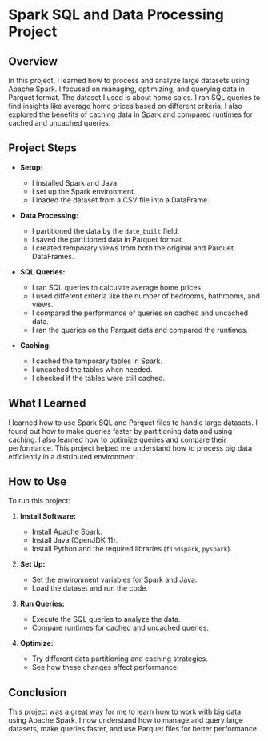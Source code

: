 # Spark SQL and Data Processing Project

## Overview

In this project, I learned how to process and analyze large datasets using Apache Spark. I focused on managing, optimizing, and querying data in Parquet format. The dataset I used is about home sales. I ran SQL queries to find insights like average home prices based on different criteria. I also explored the benefits of caching data in Spark and compared runtimes for cached and uncached queries.

## Project Steps

- **Setup:**
  - I installed Spark and Java.
  - I set up the Spark environment.
  - I loaded the dataset from a CSV file into a DataFrame.

- **Data Processing:**
  - I partitioned the data by the `date_built` field.
  - I saved the partitioned data in Parquet format.
  - I created temporary views from both the original and Parquet DataFrames.

- **SQL Queries:**
  - I ran SQL queries to calculate average home prices.
  - I used different criteria like the number of bedrooms, bathrooms, and views.
  - I compared the performance of queries on cached and uncached data.
  - I ran the queries on the Parquet data and compared the runtimes.

- **Caching:**
  - I cached the temporary tables in Spark.
  - I uncached the tables when needed.
  - I checked if the tables were still cached.

## What I Learned

I learned how to use Spark SQL and Parquet files to handle large datasets. I found out how to make queries faster by partitioning data and using caching. I also learned how to optimize queries and compare their performance. This project helped me understand how to process big data efficiently in a distributed environment.

## How to Use

To run this project:

1. **Install Software:**
   - Install Apache Spark.
   - Install Java (OpenJDK 11).
   - Install Python and the required libraries (`findspark`, `pyspark`).

2. **Set Up:**
   - Set the environment variables for Spark and Java.
   - Load the dataset and run the code.

3. **Run Queries:**
   - Execute the SQL queries to analyze the data.
   - Compare runtimes for cached and uncached queries.

4. **Optimize:**
   - Try different data partitioning and caching strategies.
   - See how these changes affect performance.

## Conclusion

This project was a great way for me to learn how to work with big data using Apache Spark. I now understand how to manage and query large datasets, make queries faster, and use Parquet files for better performance.
